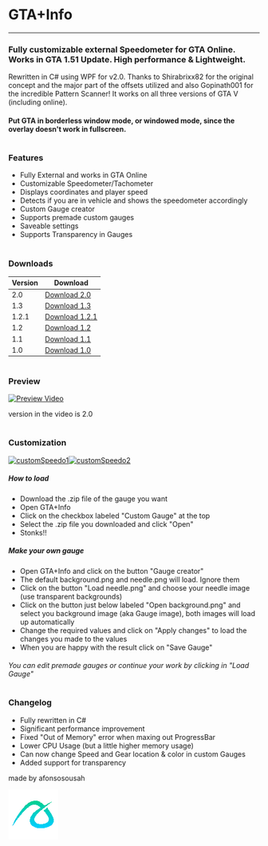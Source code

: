 # GTA+Info

---
### Fully customizable external Speedometer for GTA Online. Works in GTA 1.51 Update. High performance &amp; Lightweight.
Rewritten in C# using WPF for v2.0.
Thanks to Shirabrixx82 for the original concept and the major part of the offsets utilized and also Gopinath001 for the incredible Pattern Scanner!
It works on all three versions of GTA V (including online).

#### Put GTA in borderless window mode, or windowed mode, since the overlay doesn't work in fullscreen.
#
### Features
- Fully External and works in GTA Online
- Customizable Speedometer/Tachometer
- Displays coordinates and player speed
- Detects if you are in vehicle and shows the speedometer accordingly
- Custom Gauge creator
- Supports premade custom gauges
- Saveable settings
- Supports Transparency in Gauges
#
### Downloads

| Version | Download |
| ------ | ------ |
| 2.0 | [Download 2.0][2.0] |
| 1.3 | [Download 1.3][1.3] |
| 1.2.1 | [Download 1.2.1][1.2.1] |
| 1.2 | [Download 1.2][1.2] |
| 1.1 | [Download 1.1][1.1] |
| 1.0| [Download 1.0][1.0] |
#
### Preview
[![Preview Video](/docs/ezgif.com-gif-maker.gif)](https://streamable.com/hp31sj)

version in the video is 2.0
#
### Customization

[![customSpeedo1](https://i.imgur.com/SsRBVZA.png)](https://github.com/afonsosousah/gtaonlinespeedometer/raw/master/NFSMW2005_2.0.zip)[![customSpeedo2](https://i.imgur.com/1KRLAE3.png)](https://github.com/afonsosousah/gtaonlinespeedometer/raw/master/lambo_2.0.zip)

##### How to load
- Download the .zip file of the gauge you want
- Open GTA+Info
- Click on the checkbox labeled "Custom Gauge" at the top
- Select the .zip file you downloaded and click "Open"
- Stonks!!

##### Make your own gauge

- Open GTA+Info and click on the button "Gauge creator"
- The default background.png and needle.png will load. Ignore them
- Click on the button "Load needle.png" and choose your needle image (use transparent backgrounds)
- Click on the button just below labeled "Open background.png" and select you background image (aka Gauge image), both images will load up automatically
- Change the required values and click on "Apply changes" to load the changes you made to the values
- When you are happy with the result click on "Save Gauge"
###### You can edit premade gauges or continue your work by clicking in "Load Gauge" 
#

### Changelog

- Fully rewritten in C#
- Significant performance improvement
- Fixed "Out of Memory" error when maxing out ProgressBar
- Lower CPU Usage (but a little higher memory usage)
- Can now change Speed and Gear location & color in custom Gauges
- Added support for transparency

made by afonsosousah

[![N|Solid](/docs/afonso1234logo_trans100x100.gif)](https://www.afonsosousah.xyz)

   [2.0]: <https://github.com/afonsosousah/gtaonlinespeedometer/releases/download/2.0/GTA+Info_v2.0.exe/>
   [1.3]: <https://github.com/afonsosousah/gtaonlinespeedometer/raw/master/GTA%2BInfo_v1.3.exe/>
   [1.2.1]: <https://github.com/afonsosousah/gtaonlinespeedometer/raw/master/GTA%2BInfo_v1.2.1.exe/>
   [1.2]: <https://github.com/afonsosousah/gtaonlinespeedometer/raw/master/GTA%2BInfo_v1.2.exe>
   [1.1]: <https://github.com/afonsosousah/gtaonlinespeedometer/raw/master/WindowsApp5_original.exe>
   [1.0]: <https://github.com/afonsosousah/gtaonlinespeedometer/raw/master/GTA%2BInfo_v2.0.exe/>
